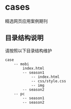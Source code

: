 # cases
精选网页应用案例期刊

## 目录结构说明

请按照以下目录结构维护

```
case
    -- mobi
        index.html
        -- season1
            -- index.html
            -- css/style.css
            -- img
        -- season2
    -- pc
        -- season1
        -- season2
```

